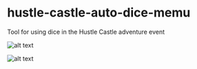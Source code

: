# hustle-castle-auto-dice-memu
Tool for using dice in the Hustle Castle adventure event

![alt text]([https://i.imgur.com/XgmyidN.png "Logo Title Text 1")

![alt text]([https://i.imgur.com/XgmyidN.png](https://i.imgur.com/XgmyidN.png)](https://i.imgur.com/XgmyidN.png) "MeMu Display settings")
